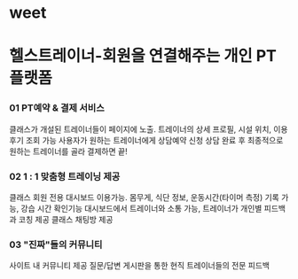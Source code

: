 # weet

# 헬스트레이너-회원을 연결해주는 개인 PT 플랫폼


### 01 PT예약 & 결제 서비스
클래스가 개설된 트레이너들이 페이지에 노출.
트레이너의 상세 프로필, 시설 위치, 이용 후기 조회 가능
사용자가 원하는 트레이너에게 상담예약 신청
상담 완료 후 최종적으로 원하는 트레이너를 골라 결제하면 끝!

### 02 1 : 1 맞춤형 트레이닝 제공
클래스 회원 전용 대시보드 이용가능.
몸무게, 식단 정보, 운동시간(타이머 측정) 기록 가능, 강습 시간 확인기능
대시보드에서 트레이너와 소통 가능, 트레이너가 개인별 피드백과 코칭 제공
클래스 채팅방 제공

### 03 "진짜"들의 커뮤니티
사이트 내 커뮤니티 제공
질문/답변 게시판을 통한 현직 트레이너들의 전문 피드백
